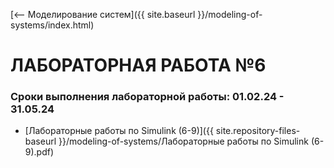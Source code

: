 [⟵ Моделирование систем]({{ site.baseurl }}/modeling-of-systems/index.html)

# **ЛАБОРАТОРНАЯ РАБОТА №6**

### **Сроки выполнения лабораторной работы: 01.02.24 - 31.05.24**

* [Лабораторные работы по Simulink (6-9)]({{ site.repository-files-baseurl }}/modeling-of-systems/Лабораторные работы по Simulink (6-9).pdf)
